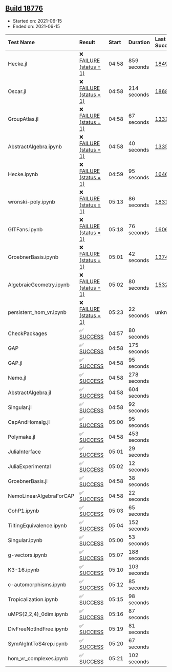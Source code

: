 ## [Build 18776](https://oscarci.mathematik.uni-kl.de/job/oscar/18776/)

* Started on: 2021-06-15
* Ended on: 2021-06-15

| Test Name    | Result | Start | Duration | Last Success | First Failure |
|:-------------|:-------|:------|:---------|:-------------|:--------------|
| Hecke.jl | ❌ [FAILURE (status = 1)](https://oscarci.mathematik.uni-kl.de/job/oscar/18776/artifact/logs/build-18776/Hecke.jl.log) | 04:58 | 859 seconds | [18490](https://oscarci.mathematik.uni-kl.de/job/oscar/18490/) | [18491](https://oscarci.mathematik.uni-kl.de/job/oscar/18491/) |
| Oscar.jl | ❌ [FAILURE (status = 1)](https://oscarci.mathematik.uni-kl.de/job/oscar/18776/artifact/logs/build-18776/Oscar.jl.log) | 04:58 | 214 seconds | [18684](https://oscarci.mathematik.uni-kl.de/job/oscar/18684/) | [18685](https://oscarci.mathematik.uni-kl.de/job/oscar/18685/) |
| GroupAtlas.jl | ❌ [FAILURE (status = 1)](https://oscarci.mathematik.uni-kl.de/job/oscar/18776/artifact/logs/build-18776/GroupAtlas.jl.log) | 04:58 | 67 seconds | [13311](https://oscarci.mathematik.uni-kl.de/job/oscar/13311/) | [13312](https://oscarci.mathematik.uni-kl.de/job/oscar/13312/) |
| AbstractAlgebra.ipynb | ❌ [FAILURE (status = 1)](https://oscarci.mathematik.uni-kl.de/job/oscar/18776/artifact/logs/build-18776/AbstractAlgebra.ipynb.log) | 04:58 | 40 seconds | [13355](https://oscarci.mathematik.uni-kl.de/job/oscar/13355/) | [13356](https://oscarci.mathematik.uni-kl.de/job/oscar/13356/) |
| Hecke.ipynb | ❌ [FAILURE (status = 1)](https://oscarci.mathematik.uni-kl.de/job/oscar/18776/artifact/logs/build-18776/Hecke.ipynb.log) | 04:59 | 95 seconds | [16463](https://oscarci.mathematik.uni-kl.de/job/oscar/16463/) | [16464](https://oscarci.mathematik.uni-kl.de/job/oscar/16464/) |
| wronski-poly.ipynb | ❌ [FAILURE (status = 1)](https://oscarci.mathematik.uni-kl.de/job/oscar/18776/artifact/logs/build-18776/wronski-poly.ipynb.log) | 05:13 | 86 seconds | [18314](https://oscarci.mathematik.uni-kl.de/job/oscar/18314/) | [18315](https://oscarci.mathematik.uni-kl.de/job/oscar/18315/) |
| GITFans.ipynb | ❌ [FAILURE (status = 1)](https://oscarci.mathematik.uni-kl.de/job/oscar/18776/artifact/logs/build-18776/GITFans.ipynb.log) | 05:18 | 76 seconds | [16068](https://oscarci.mathematik.uni-kl.de/job/oscar/16068/) | [16069](https://oscarci.mathematik.uni-kl.de/job/oscar/16069/) |
| GroebnerBasis.ipynb | ❌ [FAILURE (status = 1)](https://oscarci.mathematik.uni-kl.de/job/oscar/18776/artifact/logs/build-18776/GroebnerBasis.ipynb.log) | 05:01 | 42 seconds | [13748](https://oscarci.mathematik.uni-kl.de/job/oscar/13748/) | [13749](https://oscarci.mathematik.uni-kl.de/job/oscar/13749/) |
| AlgebraicGeometry.ipynb | ❌ [FAILURE (status = 1)](https://oscarci.mathematik.uni-kl.de/job/oscar/18776/artifact/logs/build-18776/AlgebraicGeometry.ipynb.log) | 05:02 | 80 seconds | [15322](https://oscarci.mathematik.uni-kl.de/job/oscar/15322/) | [15323](https://oscarci.mathematik.uni-kl.de/job/oscar/15323/) |
| persistent_hom_vr.ipynb | ❌ [FAILURE (status = 1)](https://oscarci.mathematik.uni-kl.de/job/oscar/18776/artifact/logs/build-18776/persistent_hom_vr.ipynb.log) | 05:23 | 22 seconds | unknown | unknown |
| CheckPackages | ✅ [SUCCESS](https://oscarci.mathematik.uni-kl.de/job/oscar/18776/artifact/logs/build-18776/CheckPackages.log) | 04:57 | 80 seconds |  |  |
| GAP | ✅ [SUCCESS](https://oscarci.mathematik.uni-kl.de/job/oscar/18776/artifact/logs/build-18776/GAP.log) | 04:58 | 175 seconds |  |  |
| GAP.jl | ✅ [SUCCESS](https://oscarci.mathematik.uni-kl.de/job/oscar/18776/artifact/logs/build-18776/GAP.jl.log) | 04:58 | 95 seconds |  |  |
| Nemo.jl | ✅ [SUCCESS](https://oscarci.mathematik.uni-kl.de/job/oscar/18776/artifact/logs/build-18776/Nemo.jl.log) | 04:58 | 278 seconds |  |  |
| AbstractAlgebra.jl | ✅ [SUCCESS](https://oscarci.mathematik.uni-kl.de/job/oscar/18776/artifact/logs/build-18776/AbstractAlgebra.jl.log) | 04:58 | 604 seconds |  |  |
| Singular.jl | ✅ [SUCCESS](https://oscarci.mathematik.uni-kl.de/job/oscar/18776/artifact/logs/build-18776/Singular.jl.log) | 04:58 | 92 seconds |  |  |
| CapAndHomalg.jl | ✅ [SUCCESS](https://oscarci.mathematik.uni-kl.de/job/oscar/18776/artifact/logs/build-18776/CapAndHomalg.jl.log) | 05:00 | 95 seconds |  |  |
| Polymake.jl | ✅ [SUCCESS](https://oscarci.mathematik.uni-kl.de/job/oscar/18776/artifact/logs/build-18776/Polymake.jl.log) | 04:58 | 453 seconds |  |  |
| JuliaInterface | ✅ [SUCCESS](https://oscarci.mathematik.uni-kl.de/job/oscar/18776/artifact/logs/build-18776/JuliaInterface.log) | 05:01 | 29 seconds |  |  |
| JuliaExperimental | ✅ [SUCCESS](https://oscarci.mathematik.uni-kl.de/job/oscar/18776/artifact/logs/build-18776/JuliaExperimental.log) | 05:02 | 12 seconds |  |  |
| GroebnerBasis.jl | ✅ [SUCCESS](https://oscarci.mathematik.uni-kl.de/job/oscar/18776/artifact/logs/build-18776/GroebnerBasis.jl.log) | 04:58 | 38 seconds |  |  |
| NemoLinearAlgebraForCAP | ✅ [SUCCESS](https://oscarci.mathematik.uni-kl.de/job/oscar/18776/artifact/logs/build-18776/NemoLinearAlgebraForCAP.log) | 04:58 | 22 seconds |  |  |
| CohP1.ipynb | ✅ [SUCCESS](https://oscarci.mathematik.uni-kl.de/job/oscar/18776/artifact/logs/build-18776/CohP1.ipynb.log) | 05:03 | 65 seconds |  |  |
| TiltingEquivalence.ipynb | ✅ [SUCCESS](https://oscarci.mathematik.uni-kl.de/job/oscar/18776/artifact/logs/build-18776/TiltingEquivalence.ipynb.log) | 05:04 | 152 seconds |  |  |
| Singular.ipynb | ✅ [SUCCESS](https://oscarci.mathematik.uni-kl.de/job/oscar/18776/artifact/logs/build-18776/Singular.ipynb.log) | 05:00 | 53 seconds |  |  |
| g-vectors.ipynb | ✅ [SUCCESS](https://oscarci.mathematik.uni-kl.de/job/oscar/18776/artifact/logs/build-18776/g-vectors.ipynb.log) | 05:07 | 188 seconds |  |  |
| K3-16.ipynb | ✅ [SUCCESS](https://oscarci.mathematik.uni-kl.de/job/oscar/18776/artifact/logs/build-18776/K3-16.ipynb.log) | 05:10 | 103 seconds |  |  |
| c-automorphisms.ipynb | ✅ [SUCCESS](https://oscarci.mathematik.uni-kl.de/job/oscar/18776/artifact/logs/build-18776/c-automorphisms.ipynb.log) | 05:12 | 85 seconds |  |  |
| Tropicalization.ipynb | ✅ [SUCCESS](https://oscarci.mathematik.uni-kl.de/job/oscar/18776/artifact/logs/build-18776/Tropicalization.ipynb.log) | 05:15 | 98 seconds |  |  |
| uMPS(2,2,4)_0dim.ipynb | ✅ [SUCCESS](https://oscarci.mathematik.uni-kl.de/job/oscar/18776/artifact/logs/build-18776/uMPS-2-2-4-_0dim.ipynb.log) | 05:16 | 87 seconds |  |  |
| DivFreeNotIndFree.ipynb | ✅ [SUCCESS](https://oscarci.mathematik.uni-kl.de/job/oscar/18776/artifact/logs/build-18776/DivFreeNotIndFree.ipynb.log) | 05:19 | 81 seconds |  |  |
| SymAlgIntToS4rep.ipynb | ✅ [SUCCESS](https://oscarci.mathematik.uni-kl.de/job/oscar/18776/artifact/logs/build-18776/SymAlgIntToS4rep.ipynb.log) | 05:20 | 67 seconds |  |  |
| hom_vr_complexes.ipynb | ✅ [SUCCESS](https://oscarci.mathematik.uni-kl.de/job/oscar/18776/artifact/logs/build-18776/hom_vr_complexes.ipynb.log) | 05:21 | 102 seconds |  |  |
